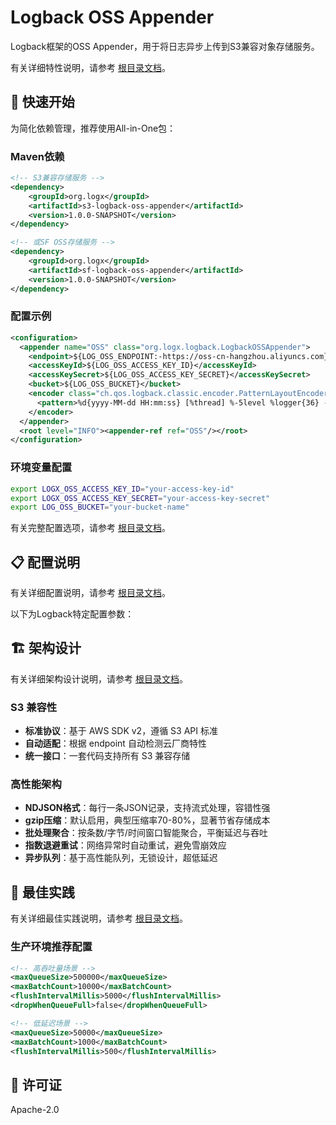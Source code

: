# Logback OSS Appender

Logback框架的OSS Appender，用于将日志异步上传到S3兼容对象存储服务。

有关详细特性说明，请参考 [根目录文档](../README.md)。

## 🚀 快速开始

为简化依赖管理，推荐使用All-in-One包：

### Maven依赖

```xml
<!-- S3兼容存储服务 -->
<dependency>
    <groupId>org.logx</groupId>
    <artifactId>s3-logback-oss-appender</artifactId>
    <version>1.0.0-SNAPSHOT</version>
</dependency>

<!-- 或SF OSS存储服务 -->
<dependency>
    <groupId>org.logx</groupId>
    <artifactId>sf-logback-oss-appender</artifactId>
    <version>1.0.0-SNAPSHOT</version>
</dependency>
```

### 配置示例

```xml
<configuration>
  <appender name="OSS" class="org.logx.logback.LogbackOSSAppender">
    <endpoint>${LOG_OSS_ENDPOINT:-https://oss-cn-hangzhou.aliyuncs.com}</endpoint>
    <accessKeyId>${LOG_OSS_ACCESS_KEY_ID}</accessKeyId>
    <accessKeySecret>${LOG_OSS_ACCESS_KEY_SECRET}</accessKeySecret>
    <bucket>${LOG_OSS_BUCKET}</bucket>
    <encoder class="ch.qos.logback.classic.encoder.PatternLayoutEncoder">
      <pattern>%d{yyyy-MM-dd HH:mm:ss} [%thread] %-5level %logger{36} - %msg%n</pattern>
    </encoder>
  </appender>
  <root level="INFO"><appender-ref ref="OSS"/></root>
</configuration>
```

### 环境变量配置

```bash
export LOGX_OSS_ACCESS_KEY_ID="your-access-key-id"
export LOGX_OSS_ACCESS_KEY_SECRET="your-access-key-secret"
export LOG_OSS_BUCKET="your-bucket-name"
```

有关完整配置选项，请参考 [根目录文档](../README.md#可选参数)。

## 📋 配置说明

有关详细配置说明，请参考 [根目录文档](../README.md#可选参数)。

以下为Logback特定配置参数：

## 🏗️ 架构设计

有关详细架构设计说明，请参考 [根目录文档](../README.md)。

### S3 兼容性
- **标准协议**：基于 AWS SDK v2，遵循 S3 API 标准
- **自动适配**：根据 endpoint 自动检测云厂商特性
- **统一接口**：一套代码支持所有 S3 兼容存储

### 高性能架构
- **NDJSON格式**：每行一条JSON记录，支持流式处理，容错性强
- **gzip压缩**：默认启用，典型压缩率70-80%，显著节省存储成本
- **批处理聚合**：按条数/字节/时间窗口智能聚合，平衡延迟与吞吐
- **指数退避重试**：网络异常时自动重试，避免雪崩效应
- **异步队列**：基于高性能队列，无锁设计，超低延迟

## 🔧 最佳实践

有关详细最佳实践说明，请参考 [根目录文档](../README.md)。

### 生产环境推荐配置
```xml
<!-- 高吞吐量场景 -->
<maxQueueSize>500000</maxQueueSize>
<maxBatchCount>10000</maxBatchCount>
<flushIntervalMillis>5000</flushIntervalMillis>
<dropWhenQueueFull>false</dropWhenQueueFull>

<!-- 低延迟场景 -->
<maxQueueSize>50000</maxQueueSize>
<maxBatchCount>1000</maxBatchCount>
<flushIntervalMillis>500</flushIntervalMillis>
```

## 📄 许可证

Apache-2.0